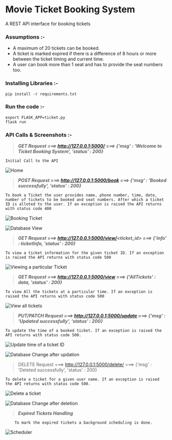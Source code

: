 # Movie Ticket Booking System

A REST API interface for booking tickets

### Assumptions :-

* A maximum of 20 tickets can be booked.
* A ticket is marked expired if there is a difference of 8 hours or more between the ticket timing and current time.
* A user can book more than 1 seat and has to provide the seat numbers too.


### Installing Libraries :-
    
    pip install -r requirements.txt


### Run the code :-
    
    export FLASK_APP=ticket.py
    flask run
   
   
### API Calls & Screenshots :-

> ***GET Request ===> http://127.0.0.1:5000/  ===>  {'msg' : 'Welcome to Ticket Booking System', 'status' : 200}***
    
    Initial Call to the API

![Home](/API_screenshots/Home.png)



> ***POST Request ===> http://127.0.0.1:5000/book ===>  {'msg' : 'Booked successfully', 'status' : 200}***
    
    To book a Ticket the user provides name, phone number, time, date, number of tickets to be booked and seat numbers. After which a ticket ID is alloted to the user. If an exception is raised the API returns with status code 400 

![Booking Ticket](/API_screenshots/Book-ticket.png)


![Database View](/API_screenshots/Database-view.png)



> ***GET Request ===> http://127.0.0.1:5000/view/<ticket_id> ===>  {'info' : ticketInfo, 'status' : 200}***
    
    To view a ticket information for the given ticket ID. If an exception is raised the API returns with status code 500

![Viewing a particular Ticket](/API_screenshots/View-ticketID.png)



> ***GET Request ===> http://127.0.0.1:5000/view ===>  {'AllTickets' : data, 'status' : 200}***
    
    To view All the tickets at a particular time. If an exception is raised the API returns with status code 500

![View all tickets](/API_screenshots/View-all-tickets.png)



> ***PUT/PATCH Request ===> http://127.0.0.1:5000/update ===>  {'msg' : 'Updated successfully', 'status' : 200}***
    
    To update the time of a booked ticket. If an exception is raised the API returns with status code 500.

![Update time of a ticket ID](/API_screenshots/Updation.png)


![Database Change after updation](/API_screenshots/After-update-db.png)



> DELETE Request ===> http://127.0.0.1:5000/delete/<name>  ===>  {'msg' : 'Deleted successfully', 'status' : 200}
    
    To delete a ticket for a given user name. If an exception is raised the API returns with status code 500.

![Delete a ticket](/API_screenshots/Deletion.png)



![Database Change after deletion](/API_screenshots/After-deletion-db.png)



> ***Expired Tickets Handling***
        
        To mark the expired tickets a background scheduling is done.

![Scheduler](/API_screenshots/Schedule-task.png)

